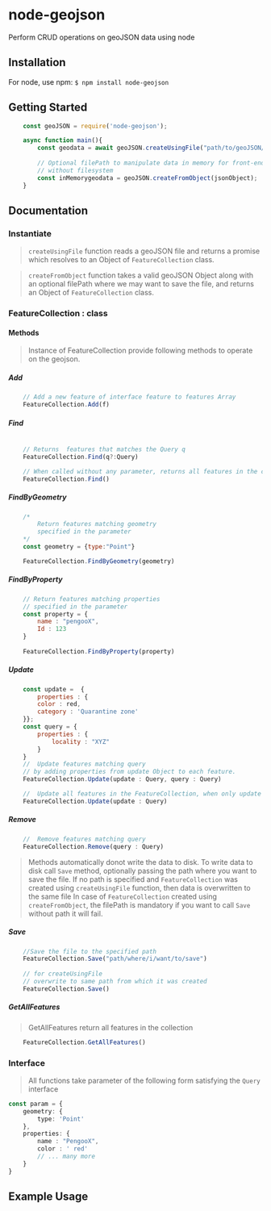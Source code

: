 # node-geojson
Perform CRUD operations on geoJSON data using node

## Installation 
For node, use npm: `$ npm install node-geojson`

## Getting Started

```js
    const geoJSON = require('node-geojson');  

    async function main(){
        const geodata = await geoJSON.createUsingFile("path/to/geoJSON/file");
        
        // Optional filePath to manipulate data in memory for front-end applications 
        // without filesystem
        const inMemorygeodata = geoJSON.createFromObject(jsonObject); 
    }
```

## Documentation

### Instantiate 
 > <code>createUsingFile</code> function reads a geoJSON file and returns a promise which resolves to an Object of  <code>FeatureCollection</code> class.

 > <code>createFromObject</code> function takes a valid geoJSON Object along with an optional filePath where we may want to save the file, and returns an Object of <code>FeatureCollection</code>  class.



### FeatureCollection : class 


#### Methods
> Instance of FeatureCollection provide following methods to operate on the geojson.

##### Add
```js 
    // Add a new feature of interface feature to features Array
    FeatureCollection.Add(f) 
```

##### Find
```js 

    // Returns  features that matches the Query q
    FeatureCollection.Find(q?:Query) 

    // When called without any parameter, returns all features in the collection
    FeatureCollection.Find() 
```
##### FindByGeometry

```js
    /* 
        Return features matching geometry 
        specified in the parameter 
    */
    const geometry = {type:"Point"}

    FeatureCollection.FindByGeometry(geometry)
```
##### FindByProperty

```js 
    // Return features matching properties 
    // specified in the parameter 
    const property = {
        name : "pengooX",
        Id : 123
    }
    
    FeatureCollection.FindByProperty(property)
```
##### Update

```js 
    const update =  {
        properties : {
        color : red,
        category : 'Quarantine zone'
    }};
    const query = {
        properties : {
            locality : "XYZ"
        }
    }
    //  Update features matching query
    // by adding properties from update Object to each feature.
    FeatureCollection.Update(update : Query, query : Query)

    //  Update all features in the FeatureCollection, when only update is passed 
    FeatureCollection.Update(update : Query)


```
##### Remove

```js
    //  Remove features matching query
    FeatureCollection.Remove(query : Query)
```
> Methods automatically donot write the data to disk. To write data to disk call  ```Save``` method,  optionally passing the path where you want to save the file.
If no path is specified and ```FeatureCollection``` was created using ```createUsingFile``` function, then data is overwritten to the same file
In case of ```FeatureCollection``` created using ```createFromObject```, the filePath is mandatory if you want to call ```Save```  without path it will fail.

##### Save

```js
    //Save the file to the specified path
    FeatureCollection.Save("path/where/i/want/to/save")
    
    // for createUsingFile
    // overwrite to same path from which it was created 
    FeatureCollection.Save()
```
##### GetAllFeatures
>  GetAllFeatures return all features in the collection

```js
    FeatureCollection.GetAllFeatures()
```


### Interface
> All functions take parameter of the following form satisfying the ```Query``` interface
```ts
const param = {
    geometry: {
        type: 'Point'
    },
    properties: {
        name : "PengooX",
        color : ' red'
        // ... many more
    }
}
```

## Example Usage
